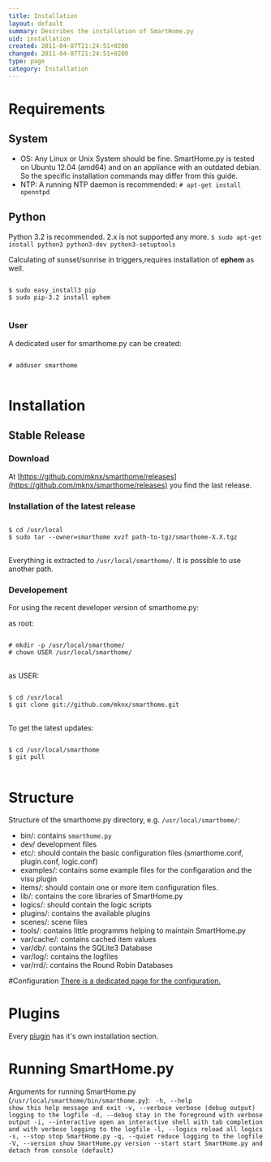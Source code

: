 ```yaml
---
title: Installation
layout: default
summary: Describes the installation of SmartHome.py
uid: installation
created: 2011-04-07T21:24:51+0200
changed: 2011-04-07T21:24:51+0200
type: page
category: Installation
---
```


Requirements
============

System
------

* OS: Any Linux or Unix System should be fine. SmartHome.py is tested on Ubuntu 12.04 (amd64) and on an appliance with an outdated debian. So the specific installation commands may differ from this guide.
* NTP: A running NTP daemon is recommended: `# apt-get install openntpd`

Python
------
Python 3.2 is recommended. 2.x is not supported any more.
`$ sudo apt-get install python3 python3-dev python3-setuptools`

Calculating of sunset/sunrise in triggers,requires installation of **ephem** as well.

<pre>
<code>
$ sudo easy_install3 pip
$ sudo pip-3.2 install ephem
</code>
</pre>

### User
A dedicated user for smarthome.py can be created: 
<pre>
<code>
# adduser smarthome
</code>
</pre>

# Installation

## Stable Release

### Download
At [https://github.com/mknx/smarthome/releases](https://github.com/mknx/smarthome/releases) you find the last release.

### Installation of the latest release

<pre>
<code>
$ cd /usr/local
$ sudo tar --owner=smarthome xvzf path-to-tgz/smarthome-X.X.tgz
</code>
</pre>

Everything is extracted to <code>/usr/local/smarthome/</code>. It is possible to use another path.

### Developement
For using the recent developer version of smarthome.py:

as root:

<pre>
<code>
# mkdir -p /usr/local/smarthome/
# chown USER /usr/local/smarthome/
</code>
</pre>

as USER:

<pre>
<code>
$ cd /usr/local
$ git clone git://github.com/mknx/smarthome.git
</code>
</pre>

To get the latest updates:

<pre>
<code>
$ cd /usr/local/smarthome
$ git pull
</code>
</pre>

# Structure
Structure of the smarthome.py directory, e.g. <code>/usr/local/smarthome/</code>:

 * bin/: contains <code>smarthome.py</code>
 * dev/ development files
 * etc/: should contain the basic configuration files (smarthome.conf, plugin.conf, logic.conf)
 * examples/: contains some example files for the configaration and the visu plugin
 * items/: should contain one or more item configuration files.
 * lib/: contains the core libraries of SmartHome.py
 * logics/: should contain the logic scripts
 * plugins/: contains the available plugins
 * scenes/: scene files
 * tools/: contains little programms helping to maintain SmartHome.py
 * var/cache/: contains cached item values
 * var/db/: contains the SQLite3 Database
 * var/log/: contains the logfiles
 * var/rrd/: contains the Round Robin Databases

#Configuration
[There is a dedicated page for the configuration.](/smarthome/config)

Plugins
=======
Every [plugin](/smarthome/plugins/) has it's own installation section.

Running SmartHome.py
====================
Arguments for running SmartHome.py (`/usr/local/smarthome/bin/smarthome.py`):
<code>
  -h, --help         show this help message and exit
  -v, --verbose      verbose (debug output) logging to the logfile
  -d, --debug        stay in the foreground with verbose output
  -i, --interactive  open an interactive shell with tab completion and with
                     verbose logging to the logfile
  -l, --logics       reload all logics
  -s, --stop         stop SmartHome.py
  -q, --quiet        reduce logging to the logfile
  -V, --version      show SmartHome.py version
  --start            start SmartHome.py and detach from console (default)
</code>
